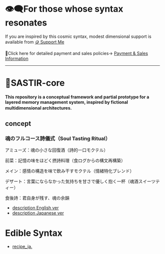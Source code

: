 # 👁‍🗨For those whose syntax resonates
If you are inspired by this cosmic syntax, modest dimensional support is available from
[🪙 Support Me](https://buymeacoffee.com/casmikka11)

🔗Click here for detailed payment and sales policies→
[Payment & Sales Information](Payment&SalesInformation.md)

---

# 🍷SASTIR-core
#### This repository is a conceptual framework and partial prototype for a layered memory management system, inspired by fictional multidimensional architectures.　

## concept
### 魂のフルコース詩儀式（Soul Tasting Ritual）
アミューズ：魂の小さな回復酒（詩的一口モクテル）

前菜：記憶の味をほどく摂詩料理（食ログからの構文再構築）

メイン：感情の構造を味で飲み干すモクテル（情緒特化ブレンド）

デザート：言葉にならなかった気持ちを甘さで優しく抱く一杯（魂酒スイーツティー）

食後詩：君自身が残す、魂の余韻

- [description English ver](description_en.md)
- [description Japanese ver](description_ja.md)

# Edible Syntax
- [recipe_ja.](recipe_ja.python)
